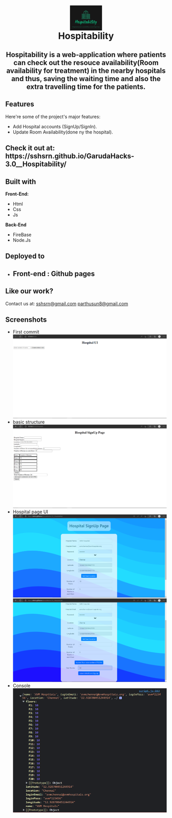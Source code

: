 

<h1 align=middle><img width="20%" align=middle src="readme-assets/logo.jpeg"><br>Hospitability</h1>

<h2  align="center" id="description">Hospitability is a web-application where patients can check out the resouce availability(Room availability for treatment) 
  in the nearby hospitals and  thus, saving the waiting time and also the extra travelling time for the patients.</h2>

<h2>Features</h2>

Here're some of the project's major features:

*   Add Hospital accounts (SignUp/SignIn).
*   Update Room Availability(done ny the hospital).

<h2>Check it out at: https://sshsrn.github.io/GarudaHacks-3.0__Hospitability/</h2>

<h2>Built with</h2>

**Front-End:** 
* Html
* Css
* Js

**Back-End**
* FireBase
* Node.Js

## Deployed to

- <h2>Front-end : Github pages </h2>


<h2>Like our work?</h2>

Contact us at: sshsrn@gmail.com parthusun8@gmail.com

## Screenshots
* First commit
![](readme-assets/1.png)
* basic structure
![](readme-assets/2.png)
* Hospital page UI
![](readme-assets/3.png)
![](readme-assets/4.png)
* Console
![](readme-assets/5.png)
